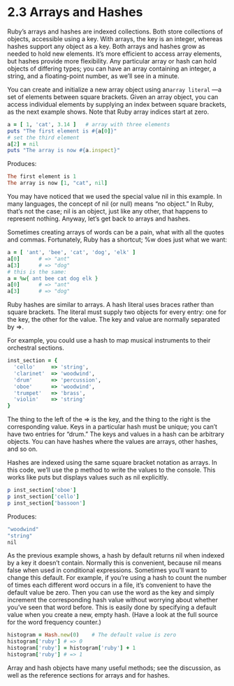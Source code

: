 2.3 Arrays and Hashes
====
Ruby’s arrays and hashes are indexed collections. Both store collections of objects, accessible using a key. With arrays, the key is an integer, whereas hashes support any object as a key. Both arrays and hashes grow as needed to hold new elements. It’s more efficient to access array elements, but hashes provide more flexibility. Any particular array or hash can hold objects of differing types; you can have an array containing an integer, a string, and a floating-point number, as we’ll see in a minute.

You can create and initialize a new array object using an ​`array literal`​ —a set of elements between square brackets. Given an array object, you can access individual elements by supplying an index between square brackets, as the next example shows. Note that Ruby array indices start at zero.
```ruby
a = [ 1, ​'cat'​, 3.14 ]   ​# array with three elements​
puts ​"The first element is ​#{a[0]}​"​
​# set the third element​
a[2] = nil 	
puts ​"The array is now ​#{a.inspect}​"​
```
Produces:
```ruby 	
The first element is 1
The array is now [1, "cat", nil]
```
You may have noticed that we used the special value ​nil​ in this example. In many languages, the concept of ​nil​ (or ​null​) means “no object.” In Ruby, that’s not the case; ​nil​ is an object, just like any other, that happens to represent nothing. Anyway, let’s get back to arrays and hashes.

Sometimes creating arrays of words can be a pain, what with all the quotes and commas. Fortunately, Ruby has a shortcut; ​%w​ does just what we want:
```ruby
a = [ ​'ant'​, ​'bee'​, ​'cat'​, ​'dog'​, ​'elk'​ ]
a[0]      ​# => "ant"​
a[3]      ​# => "dog"​
​# this is the same:​
a = ​%w{ ant bee cat dog elk }​
a[0]      ​# => "ant"​ 	
a[3]      ​# => "dog"​
```

Ruby hashes are similar to arrays. A hash literal uses braces rather than square brackets. The literal must supply two objects for every entry: one for the key, the other for the value. The key and value are normally separated by ​=>​.

For example, you could use a hash to map musical instruments to their orchestral sections.
```ruby
inst_section = {
  ​'cello'​     => ​'string'​,
  ​'clarinet'​  => ​'woodwind'​,​ 	
  ​'drum'​      => ​'percussion'​,​ 	
  ​'oboe'​      => ​'woodwind'​,​ 	
  ​'trumpet'​   => ​'brass'​,​ 	
  ​'violin'​    => ​'string'​​ 	
}
```
The thing to the left of the ​=>​ is the key, and the thing to the right is the corresponding value. Keys in a particular hash must be unique; you can’t have two entries for “drum.” The keys and values in a hash can be arbitrary objects. You can have hashes where the values are arrays, other hashes, and so on.

Hashes are indexed using the same square bracket notation as arrays. In this code, we’ll use the ​p​ method to write the values to the console. This works like ​puts​ but displays values such as ​nil​ explicitly.
```ruby
p inst_section[​'oboe'​]​ 	
p inst_section[​'cello'​]​ 	
p inst_section[​'bassoon'​]
```
Produces:
```ruby
"woodwind"
"string"
​nil
```
As the previous example shows, a hash by default returns ​nil​ when indexed by a key it doesn’t contain. Normally this is convenient, because ​nil​ means false when used in conditional expressions. Sometimes you’ll want to change this default. For example, if you’re using a hash to count the number of times each different word occurs in a file, it’s convenient to have the default value be zero. Then you can use the word as the key and simply increment the corresponding hash value without worrying about whether you’ve seen that word before. This is easily done by specifying a default value when you create a new, empty hash. (Have a look at the full source for the word frequency counter.)
```ruby
histogram = Hash.new(0)    ​# The default value is zero​
histogram[​'ruby'​] ​# => 0​ 	
histogram[​'ruby'​] = histogram[​'ruby'​] + 1
histogram[​'ruby'​] ​# => 1​
```
Array and hash objects have many useful methods; see the discussion, as well as the reference sections for arrays and for hashes.








